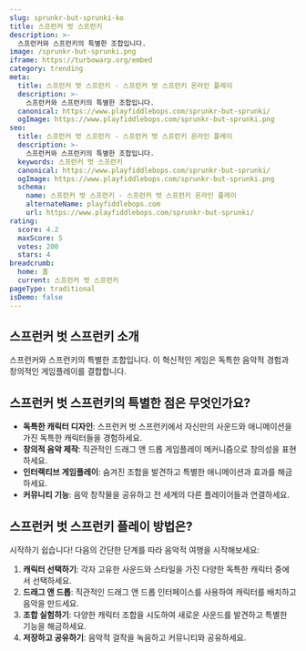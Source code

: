 ```yaml
---
slug: sprunkr-but-sprunki-ko
title: 스프런커 벗 스프런키
description: >-
  스프런커와 스프런키의 특별한 조합입니다.
image: /sprunkr-but-sprunki.png
iframe: https://turbowarp.org/embed
category: trending
meta:
  title: 스프런커 벗 스프런키 - 스프런커 벗 스프런키 온라인 플레이
  description: >-
    스프런커와 스프런키의 특별한 조합입니다.
  canonical: https://www.playfiddlebops.com/sprunkr-but-sprunki/
  ogImage: https://www.playfiddlebops.com/sprunkr-but-sprunki.png
seo:
  title: 스프런커 벗 스프런키 - 스프런커 벗 스프런키 온라인 플레이
  description: >-
    스프런커와 스프런키의 특별한 조합입니다.
  keywords: 스프런커 벗 스프런키
  canonical: https://www.playfiddlebops.com/sprunkr-but-sprunki/
  ogImage: https://www.playfiddlebops.com/sprunkr-but-sprunki.png
  schema:
    name: 스프런커 벗 스프런키 - 스프런커 벗 스프런키 온라인 플레이
    alternateName: playfiddlebops.com
    url: https://www.playfiddlebops.com/sprunkr-but-sprunki/
rating:
  score: 4.2
  maxScore: 5
  votes: 200
  stars: 4
breadcrumb:
  home: 홈
  current: 스프런커 벗 스프런키
pageType: traditional
isDemo: false
---
```


## 스프런커 벗 스프런키 소개

스프런커와 스프런키의 특별한 조합입니다. 이 혁신적인 게임은 독특한 음악적 경험과 창의적인 게임플레이를 결합합니다.

## 스프런커 벗 스프런키의 특별한 점은 무엇인가요?

- **독특한 캐릭터 디자인**: 스프런커 벗 스프런키에서 자신만의 사운드와 애니메이션을 가진 독특한 캐릭터들을 경험하세요.
- **창의적 음악 제작**: 직관적인 드래그 앤 드롭 게임플레이 메커니즘으로 창의성을 표현하세요.
- **인터랙티브 게임플레이**: 숨겨진 조합을 발견하고 특별한 애니메이션과 효과를 해금하세요.
- **커뮤니티 기능**: 음악 창작물을 공유하고 전 세계의 다른 플레이어들과 연결하세요.

## 스프런커 벗 스프런키 플레이 방법은?

시작하기 쉽습니다\! 다음의 간단한 단계를 따라 음악적 여행을 시작해보세요:

1. **캐릭터 선택하기**: 각자 고유한 사운드와 스타일을 가진 다양한 독특한 캐릭터 중에서 선택하세요.
1. **드래그 앤 드롭**: 직관적인 드래그 앤 드롭 인터페이스를 사용하여 캐릭터를 배치하고 음악을 만드세요.
1. **조합 실험하기**: 다양한 캐릭터 조합을 시도하여 새로운 사운드를 발견하고 특별한 기능을 해금하세요.
1. **저장하고 공유하기**: 음악적 걸작을 녹음하고 커뮤니티와 공유하세요.
